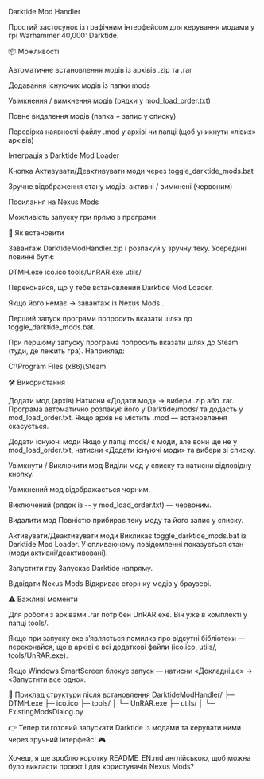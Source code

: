 Darktide Mod Handler

Простий застосунок із графічним інтерфейсом для керування модами у грі Warhammer 40,000: Darktide.

📦 Можливості

Автоматичне встановлення модів із архівів .zip та .rar

Додавання існуючих модів із папки mods

Увімкнення / вимкнення модів (рядки у mod_load_order.txt)

Повне видалення модів (папка + запис у списку)

Перевірка наявності файлу .mod у архіві чи папці (щоб уникнути «лівих» архівів)

Інтеграція з Darktide Mod Loader

Кнопка Активувати/Деактивувати моди через toggle_darktide_mods.bat

Зручне відображення стану модів: активні / вимкнені (червоним)

Посилання на Nexus Mods

Можливість запуску гри прямо з програми

🚀 Як встановити

Завантаж DarktideModHandler.zip і розпакуй у зручну теку.
Усередині повинні бути:

DTMH.exe
ico.ico
tools/UnRAR.exe
utils/


Переконайся, що у тебе встановлений Darktide Mod Loader.

Якщо його немає → завантаж із Nexus Mods
.

Перший запуск програми попросить вказати шлях до toggle_darktide_mods.bat.

При першому запуску програма попросить вказати шлях до Steam (туди, де лежить гра).
Наприклад:

C:\Program Files (x86)\Steam

🛠 Використання

Додати мод (архів)
Натисни «Додати мод» → вибери .zip або .rar.
Програма автоматично розпакує його у Darktide/mods/ та додасть у mod_load_order.txt.
Якщо архів не містить .mod — встановлення скасується.

Додати існуючі моди
Якщо у папці mods/ є моди, але вони ще не у mod_load_order.txt, натисни «Додати існуючі моди» та вибери зі списку.

Увімкнути / Виключити мод
Виділи мод у списку та натисни відповідну кнопку.

Увімкнений мод відображається чорним.

Виключений (рядок із -- у mod_load_order.txt) — червоним.

Видалити мод
Повністю прибирає теку моду та його запис у списку.

Активувати/Деактивувати моди
Викликає toggle_darktide_mods.bat із Darktide Mod Loader.
У спливаючому повідомленні показується стан (моди активні/деактивовані).

Запустити гру
Запускає Darktide напряму.

Відвідати Nexus Mods
Відкриває сторінку модів у браузері.

⚠️ Важливі моменти

Для роботи з архівами .rar потрібен UnRAR.exe.
Він уже в комплекті у папці tools/.

Якщо при запуску exe з’являється помилка про відсутні бібліотеки — переконайся, що в архіві є всі додаткові файли (ico.ico, utils/, tools/UnRAR.exe).

Якщо Windows SmartScreen блокує запуск — натисни «Докладніше» → «Запустити все одно».

📌 Приклад структури після встановлення
DarktideModHandler/
├─ DTMH.exe
├─ ico.ico
├─ tools/
│  └─ UnRAR.exe
├─ utils/
│  └─ ExistingModsDialog.py


👉 Тепер ти готовий запускати Darktide із модами та керувати ними через зручний інтерфейс! 🎮

Хочеш, я ще зроблю коротку README_EN.md англійською, щоб можна було викласти проєкт і для користувачів Nexus Mods?
